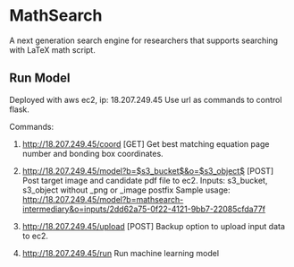 # MathSearch

A next generation search engine for researchers that supports searching with LaTeX math script.


## Run Model
Deployed with aws ec2, ip: 18.207.249.45
Use url as commands to control flask.

Commands:
1. http://18.207.249.45/coord [GET]
Get best matching equation page number and bonding box coordinates.

2. http://18.207.249.45/model?b=$s3_bucket$&o=$s3_object$ [POST]
Post target image and candidate pdf file to ec2.
Inputs: s3_bucket, s3_object without _png or _image postfix
Sample usage: http://18.207.249.45/model?b=mathsearch-intermediary&o=inputs/2dd62a75-0f22-4121-9bb7-22085cfda77f

3. http://18.207.249.45/upload [POST]
Backup option to upload input data to ec2.

4. http://18.207.249.45/run
Run machine learning model
